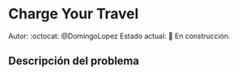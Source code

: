 # Charge Your Travel
Autor: :octocat: @DomingoLopez
Estado actual: :construction: En construcción.

## Descripción del problema



